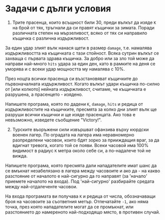 # Задачи с дълги условия

1. Трите прасенца, които всъщност били 30, преди вълкът да изяде `K` на брой от тях, тръгнали да си правят къщички за зимата.
Поради различната степен на мързеливост, всяко от тях си направило къщичка с различна издържливост.

За един удар злият вълк нанася щети в размер `damage`, т.е. намалява издържливостта на къщичката с тази стойност.
Всяка сутрин вълкът се захваща с първата здрава къщичка.
За добро или за зло той може да направи най-много `hits` удара за един ден, като в рамките на деня се уморява и с всеки удар мощността му намалява с 10%.

През нощта всички прасенца си възстановяват къщичките до първоначалната издържливост.
Когато вълкът удари къщичка по-силно от [или колкото] нейната издържливост, считаме, че къщичката е разрушена, а прасенцето - изядено.

Напишете програма, която по дадени `K`, `damage`, `hits` и редица от издържливостите на къщичките, пресмята за колко дни злият вълк ще разруши всички къщички и ще изяде прасенцата.
Ако това е невъзможно, изведете съобщение "Victory!".

2. Турските въоръжени сили извършват офанзива върху кюрдски военен лагер. По оградата на лагера има неравномерно разпределени часовои, които бдят зорко за прииждащия враг, за да вдигнат тревога, когато той се появи. Всеки часовой има 100% видимост в радиус `K` метра около себе си, а по-надалече той не вижда.

Напишете програма, която пресмята дали нападателите имат шанс да се вмъкнат незабелязано в лагера между часовоите и ако да - на какво разстояние от началото е най-сигурно да го направят (за 'начало' приемете началото на входа). Под 'най-сигурно' разбирайте средата между най-отдалеченте часовои.

На входа програмата ви получава `K` и редица от числа, обозначаващи броя на часовоите за съответния метър. Отпечатайте `-1`, ако няма точка, през която нападателите могат да се промъкнат, или разстоянието до намереното най-подходящо място, в противен случай.
